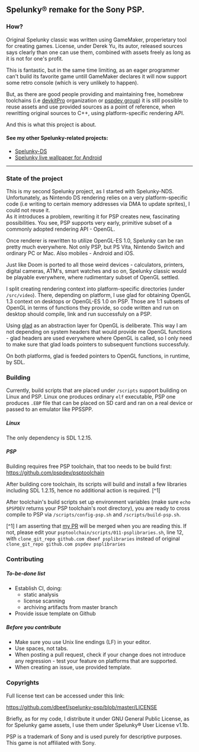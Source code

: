 ## Spelunky® remake for the Sony PSP.

### How?

Original Spelunky classic was written using GameMaker, properietary tool for creating games. License, under
Derek Yu, its autor, released sources says clearly than one can use them, combined with assets freely as long
as it is not for one's profit.

This is fantastic, but in the same time limiting, as an eager programmer can't build its favorite game untill 
GameMaker declares it will now support some retro console (which is very unlikely to happen).
  
But, as there are good people providing and maintaining free, homebrew toolchains 
(i.e [devkitPro](https://github.com/devkitPro) organization or [pspdev group](https://github.com/pspdev)) it is still
possible to reuse assets and use provided sources as a point of reference, when rewritting original sources to C++,
using platform-specific rendering API.  
  
And this is what this project is about.
  
#### See my other Spelunky-related projects:
 
* [Spelunky-DS](https://github.com/dbeef/spelunky-ds) 
* [Spelunky live wallpaper for Android](https://github.com/dbeef/SpelunkyLiveWallpaper) 

---

### State of the project

This is my second Spelunky project, as I started with Spelunky-NDS. 
Unfortunately, as Nintendo DS rendering relies on a very platform-specific code 
(i.e writing to certain memory addresses via DMA to update sprites), I could not reuse it.   
As it introduces a problem, rewriting it for PSP creates new, fascinating possibilities. You see, PSP supports
very early, primitive subset of a commonly adopted rendering API - OpenGL.

Once renderer is rewritten to utilize OpenGL-ES 1.0, Spelunky can be ran pretty much everywhere.
Not only PSP, but PS Vita, Nintendo Switch and ordinary PC or Mac. Also mobiles - Android and iOS.

Just like Doom is ported to all those weird devices - calculators, printers, digital cameras, ATM's,
smart watches and so on, Spelunky classic would be playable everywhere, where rudimentary subset of OpenGL settled.

I split creating rendering context into platform-specific directories (under `/src/video`). 
There, depending on platform, I use glad for obtaining OpenGL 1.3 context on desktops or OpenGL-ES 1.0 on PSP. 
Those are 1:1 subsets of OpenGL in terms of functions they provide, so code written and run on desktop should 
compile, link and run successfuly on a PSP. 

Using [glad](https://github.com/Dav1dde/glad) as an abstraction layer for OpenGL is deliberate. 
This way I am not depending on system headers that would provide me OpenGL functions - glad headers are used everywhere
where OpenGL is called, so I only need to make sure that glad loads pointers to subsequent functions successfuly.

On both platforms, glad is feeded pointers to OpenGL functions, in runtime, by SDL. 

### Building

Currently, build scripts that are placed under `/scripts` support building on Linux and PSP. 
Linux one produces ordinary `elf` executable, PSP one produces `.EBP` file that can be placed on SD card and ran on a 
real device or passed to an emulator like PPSSPP.

##### Linux

The only dependency is SDL 1.2.15.

##### PSP

Building requires free PSP toolchain, that too needs to be build first:
https://github.com/pspdev/psptoolchain 

After building core toolchain, its scripts will build and install a few libraries including SDL 1.2.15, 
hence no additional action is required. [^1]

After toolchain's build scripts set up environment variables (make sure `echo $PSPDEV` returns your PSP toolchain's 
root directory), you are ready to cross compile to PSP via `/scripts/config-psp.sh` and `/scripts/build-psp.sh`.

[^1] I am asserting that [my PR](https://github.com/pspdev/psplibraries/pull/39) will be merged when you are reading this. If not, please edit your `psptoolchain/scripts/011-psplibraries.sh`, line 12, with
`clone_git_repo github.com dbeef psplibraries` instead of original `clone_git_repo github.com pspdev psplibraries`

### Contributing

##### To-be-done list

* Establish CI, doing:
    * static analysis
    * license scanning
    * archiving artifacts from master branch
* Provide issue template on Github

##### Before you contribute

* Make sure you use Unix line endings (LF) in your editor.
* Use spaces, not tabs.
* When posting a pull request, check if your change does not introduce any regression - test your feature on 
platforms that are supported.
* When creating an issue, use provided template.

### Copyrights

Full license text can be accessed under this link:

https://github.com/dbeef/spelunky-psp/blob/master/LICENSE

Briefly, as for my code, I distribute it under GNU General Public License, as for Spelunky game assets, 
I use them under Spelunky® User License v1.1b.

PSP is a trademark of Sony and is used purely for descriptive purposes. This game is not affiliated with Sony.
